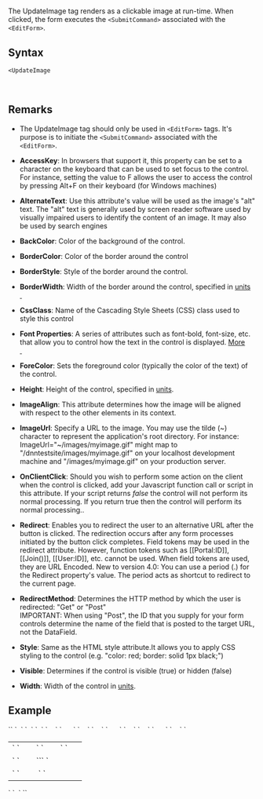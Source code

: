# <UpdateImage>

<a name="top"></a>



The UpdateImage tag renders as a clickable image at run-time. When clicked, the form executes the `<SubmitCommand>` associated with the `<EditForm>`.

<a name="syntax"></a>

## Syntax

    <UpdateImage

 <a name="remarks"></a>

## Remarks

*   The UpdateImage tag should only be used in `<EditForm>` tags. It's purpose is to initiate the `<SubmitCommand>` associated with the `<EditForm>`.  

*   **AccessKey**: In browsers that support it, this property can be set to a character on the keyboard that can be used to set focus to the control. For instance, setting the value to F allows the user to access the control by pressing Alt+F on their keyboard (for Windows machines)  

*   **AlternateText**: Use this attribute's value will be used as the image's "alt" text. The "alt" text is generally used by screen reader software used by visually impaired users to identify the content of an image. It may also be used by search engines  

*   **BackColor**: Color of the background of the control.  

*   **BorderColor**: Color of the border around the control  

*   **BorderStyle**: Style of the border around the control.  

*   **BorderWidth**: Width of the border around the control, specified in [units  
     ](../unit-types.md)
*   **CssClass**: Name of the Cascading Style Sheets (CSS) class used to style this control
*   **Font Properties**: A series of attributes such as font-bold, font-size, etc. that allow you to control how the text in the control is displayed. [More  
     ](../font-properties.md)
*   **ForeColor**: Sets the foreground color (typically the color of the text) of the control.  

*   **Height**: Height of the control, specified in [units](../unit-types.md).  

*   **ImageAlign**: This attribute determines how the image will be aligned with respect to the other elements in its context.  

*   **ImageUrl**: Specify a URL to the image. You may use the tilde (~) character to represent the application's root directory. For instance: ImageUrl="~/images/myimage.gif" might map to "/dnntestsite/images/myimage.gif" on your localhost development machine and "/images/myimage.gif" on your production server.  

*   **OnClientClick**: Should you wish to perform some action on the client when the control is clicked, add your Javascript function call or script in this attribute. If your script returns _false_ the control will not perform its normal processing. If you return true then the control will perform its normal processing..  

*   **Redirect**: Enables you to redirect the user to an alternative URL after the button is clicked. The redirection occurs after any form processes initiated by the button click completes. Field tokens may be used in the redirect attribute. However, function tokens such as [[Portal:ID]], [[Join()]], [[User:ID]], etc. cannot be used. When field tokens are used, they are URL Encoded. New to version 4.0: You can use a period (.) for the Redirect property's value. The period acts as shortcut to redirect to the current page.  

*   **RedirectMethod**: Determines the HTTP method by which the user is redirected: "Get" or "Post"  
    IMPORTANT: When using "Post", the ID that you supply for your form controls determine the name of the field that is posted to the target URL, not the DataField.  

*   **Style**: Same as the HTML style attribute.It allows you to apply CSS styling to the control (e.g. "color: red; border: solid 1px black;")  

*   **Visible**: Determines if the control is visible (true) or hidden (false)  

*   **Width**: Width of the control in [units](../unit-types.md).  

<a name="example"></a>

## Example

<div>`<EditForm>`  
`  <SelectCommand CommandText="SELECT * FROM Users WHERE UserId = @UserId" />`  
`  <SubmitCcommand CommandText="UPDATE Users SET FirstName=@FirstName, LastName=@LastName WHERE UserId=@UserId" />`  
`  <table>`  
`    <tr>`  
`      <td>`  
`        <Label For="txtFirstName" Text="FirstName" />`  
`        <TextBox id="txtFirstName" DataField="FirstName" DataType="string" />`  
`      </td>`  
`    </tr>`  
`    <tr>`  
`      <td>`  
`        <Label For="txtLastName" Text="First Name" />  
``<TextBox Id="txtLastName" DataField="LastName" DataType="string" />`  
`      </td>`  
`    </tr>`  
`    <tr>`  
`      <td colspan="2">`  
`<span style="color: #ff0000;"><UpdateImage AlternateText="Update" ImageUrl="~/images/update.gif" /></span>  
        <CancelImage AlternateText="Cancel" ImageUrl="~/images/cancel.gif" />`  
`      </td>`  
`    </tr>`  
`  </table>`  
`  <Textbox Id="txtUserId" DataField="UserId" DataType="int32" Visible="false" />`  
`</EditForm>`</div>

